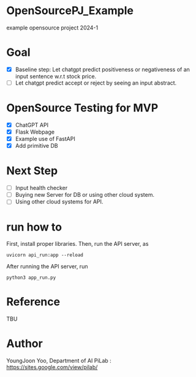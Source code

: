 # OpenSourcePJ_Example
example opensource project 2024-1

# Goal
- [x] Baseline step: Let chatgpt predict positiveness or negativeness of an input sentence w.r.t stock price.
- [ ] Let chatgpt predict accept or reject by seeing an input abstract.

# OpenSource Testing for MVP
- [x] ChatGPT API
- [x] Flask Webpage
- [x] Example use of FastAPI
- [x] Add primitive DB

# Next Step
- [ ] Input health checker
- [ ] Buying new Server for DB or using other cloud system.
- [ ] Using other cloud systems for API.

# run how to
First, install proper libraries. Then, run the API server, as
```
uvicorn api_run:app --reload
```

After running the API server, run
```
python3 app_run.py
```

# Reference
TBU

# Author
YoungJoon Yoo, Department of AI
PiLab : https://sites.google.com/view/pilab/